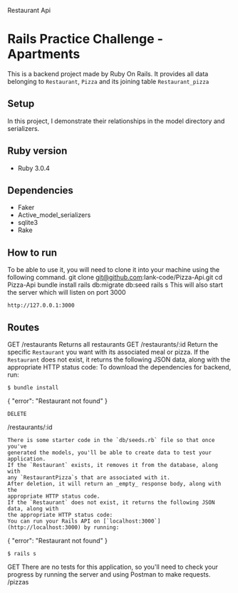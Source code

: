 Restaurant Api
# Rails Practice Challenge - Apartments
This is a backend project made by Ruby On Rails. It provides all data belonging to `Restaurant`, `Pizza` and its joining table `Restaurant_pizza`
## Setup
In this project, I demonstrate their relationships in the model directory and serializers.
## Ruby version
- Ruby 3.0.4
## Dependencies
- Faker
- Active_model_serializers
- sqlite3
- Rake
## How to run
To be able to use it, you will need to clone it into your machine using the following command.
    git clone git@github.com:Iank-code/Pizza-Api.git
    cd Pizza-Api
    bundle install
    rails db:migrate db:seed
    rails s
This will also start the server which will listen on port 3000
```
http://127.0.0.1:3000
```
## Routes
GET
    /restaurants
Returns all restaurants
GET
    /restaurants/:id
Return the specific `Restaurant` you want with its associated meal or pizza.
If the `Restaurant` does not exist, it returns the following JSON data, along with
the appropriate HTTP status code:
To download the dependencies for backend, run:
```console
$ bundle install
```
{
  "error": "Restaurant not found"
}
```
DELETE
```
/restaurants/:id
```
There is some starter code in the `db/seeds.rb` file so that once you've
generated the models, you'll be able to create data to test your application.
If the `Restaurant` exists, it removes it from the database, along with
any `RestaurantPizza`s that are associated with it.
After deletion, it will return an _empty_ response body, along with the
appropriate HTTP status code.
If the `Restaurant` does not exist, it returns the following JSON data, along with
the appropriate HTTP status code:
You can run your Rails API on [`localhost:3000`](http://localhost:3000) by running:
```
{
  "error": "Restaurant not found"
}
```console
$ rails s
```
GET
There are no tests for this application, so you'll need to check your progress
by running the server and using Postman to make requests.
    /pizzas
